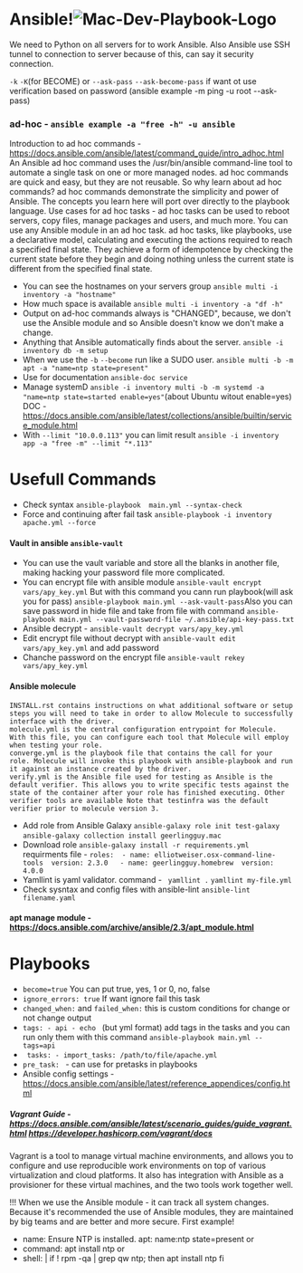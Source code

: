 # Ansible!![Mac-Dev-Playbook-Logo](https://github.com/ngdimitrov/ansible/assets/73880661/985b31f5-a98b-44cf-b437-588b80e556eb)



We need to Python on all servers for to work Ansible. Also Ansible use SSH tunnel to connection to server because of this, can say it security connection.

`-k` `-K`(for BECOME) or `--ask-pass` `--ask-become-pass` if want ot use verification based on password (ansible example -m ping -u root --ask-pass)

### ad-hoc - `ansible example -a "free -h" -u ansible`
Introduction to ad hoc commands - https://docs.ansible.com/ansible/latest/command_guide/intro_adhoc.html
An Ansible ad hoc command uses the /usr/bin/ansible command-line tool to automate a single task on one or more managed nodes. ad hoc commands are quick and easy, but they are not reusable. So why learn about ad hoc commands? ad hoc commands demonstrate the simplicity and power of Ansible. The concepts you learn here will port over directly to the playbook language.
Use cases for ad hoc tasks -
ad hoc tasks can be used to reboot servers, copy files, manage packages and users, and much more. You can use any Ansible module in an ad hoc task. ad hoc tasks, like playbooks, use a declarative model, calculating and executing the actions required to reach a specified final state. They achieve a form of idempotence by checking the current state before they begin and doing nothing unless the current state is different from the specified final state.

- You can see the hostnames on your servers group `ansible multi -i inventory -a "hostname"`
- How much space is available `ansible multi -i inventory -a "df -h"`
- Output on ad-hoc commands always is "CHANGED", because, we don't use the Ansible module and so Ansible doesn't know we don't make a change.
- Аnything that Ansible automatically finds about the server. `ansible -i inventory db -m setup`
- When we use the `-b` `--become` run like a SUDO user.   `ansible multi -b -m apt -a "name=ntp state=present"`
- Use for documentation `ansible-doc service` 
- Manage systemD `ansible -i inventory multi -b -m systemd -a "name=ntp state=started enable=yes"`(about Ubuntu witout enable=yes) DOC -  https://docs.ansible.com/ansible/latest/collections/ansible/builtin/service_module.html
-  With `--limit "10.0.0.113"` you can limit result `ansible -i inventory app -a "free -m" --limit "*.113"`
# Usefull Commands
-  Check syntax `ansible-playbook  main.yml --syntax-check`
-  Force and continuing after fail task ` ansible-playbook -i inventory apache.yml --force `
#### Vault in ansible `ansible-vault` 
- You can use the vault variable and store all the blanks in another file, making hacking your password file more complicated.
-  You can encrypt file with ansible module `ansible-vault encrypt vars/apy_key.yml` But with this command you cann run playbook(will ask you for pass) `ansible-playbook main.yml --ask-vault-pass`Also you can save password in hide file and take from file with command `ansible-playbook main.yml --vault-password-file ~/.ansible/api-key-pass.txt` 
-  Ansible decrypt - `ansible-vault decrypt vars/apy_key.yml`
-  Edit encrypt file without decrypt with `ansible-vault edit vars/apy_key.yml` and add password
-  Chanche password on the encrypt file `ansible-vault rekey vars/apy_key.yml`
#### Ansible molecule

    INSTALL.rst contains instructions on what additional software or setup steps you will need to take in order to allow Molecule to successfully interface with the driver.
    molecule.yml is the central configuration entrypoint for Molecule. With this file, you can configure each tool that Molecule will employ when testing your role.
    converge.yml is the playbook file that contains the call for your role. Molecule will invoke this playbook with ansible-playbook and run it against an instance created by the driver.
    verify.yml is the Ansible file used for testing as Ansible is the default verifier. This allows you to write specific tests against the state of the container after your role has finished executing. Other verifier tools are available Note that testinfra was the default verifier prior to molecule version 3.


-  Add role from Ansible Galaxy `ansible-galaxy role init test-galaxy` `ansible-galaxy collection install geerlingguy.mac` 
-  Download role `ansible-galaxy install -r requirements.yml`  requirments file - ` roles:  - name: elliotweiser.osx-command-line-tools  version: 2.3.0   - name: geerlingguy.homebrew  version: 4.0.0 `
-  Yamllint is yaml validator. command - ` yamllint .` `yamllint my-file.yml`
-  Check sysntax and config files with ansible-lint `ansible-lint filename.yaml`

#### apt manage module - https://docs.ansible.com/archive/ansible/2.3/apt_module.html

# Playbooks
- `become=true` You can put true, yes, 1 or 0, no, false
- `ignore_errors: true` If want ignore fail this task
- `changed_when:` and `failed_when:` this is custom conditions for change or not change output
- `tags: - api - echo ` (but yml format) add tags in the tasks and you can run only them with this command `ansible-playbook main.yml --tags=api` 
- ` tasks: - import_tasks: /path/to/file/apache.yml` 
-  `pre_task: `  - can use for pretasks in playbooks
-  Ansible config settings - https://docs.ansible.com/ansible/latest/reference_appendices/config.html

##### Vagrant Guide - https://docs.ansible.com/ansible/latest/scenario_guides/guide_vagrant.html   https://developer.hashicorp.com/vagrant/docs 
Vagrant is a tool to manage virtual machine environments, and allows you to configure and use reproducible work environments on top of various virtualization and cloud platforms. It also has integration with Ansible as a provisioner for these virtual machines, and the two tools work together well.

!!! When we use the Ansible module - it can track all system changes. Because it's recommended the use of Ansible modules, they are maintained by big teams and are better and more secure. First example!
- name: Ensure NTP is installed.
  apt: name:ntp state=present
    or 
- command: apt install ntp
   or
- shell: |
    if ! rpm -qa | grep qw ntp; then
      apt install ntp
      fi
   
